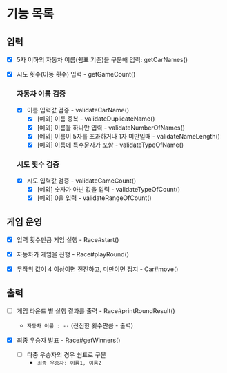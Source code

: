 # 기능 목록

## 입력

- [x] 5자 이하의 자동차 이름(쉼표 기준)을 구분해 입력:  getCarNames()

- [x] 시도 횟수(이동 횟수) 입력 - getGameCount()

  ### 자동차 이름 검증
    - [x] 이름 입력값 검증 - validateCarName()
      - [x] [예외] 이름 중복 - validateDuplicateName()
      - [x] [예외] 이름을 하나만 입력 - validateNumberOfNames()
      - [x] [예외] 이름이 5자를 초과하거나 1자 미만일때 - validateNameLength()
      - [x] [예외] 이름에 특수문자가 포함 - validateTypeOfName()

  ### 시도 횟수 검증
    - [x] 시도 입력값 검증 - validateGameCount()
      - [x] [예외] 숫자가 아닌 값을 입력 - validateTypeOfCount()
      - [x] [예외] 0을 입력 - validateRangeOfCount()

## 게임 운영

- [x] 입력 횟수만큼 게임 실행 - Race#start()
- [x] 자동차가 게임을 진행 - Race#playRound()
- [x] 무작위 값이 4 이상이면 전진하고, 미만이면 정지 - Car#move()


## 출력

  - [ ] 게임 라운드 별 실행 결과를 출력 - Race#printRoundResult()
    - `자동차 이름 : --` (전진한 횟수만큼 - 출력)

- [x] 최종 우승자 발표 - Race#getWinners()
  - [ ] 다중 우승자의 경우 쉼표로 구분
    - `최종 우승자: 이름1, 이름2`
